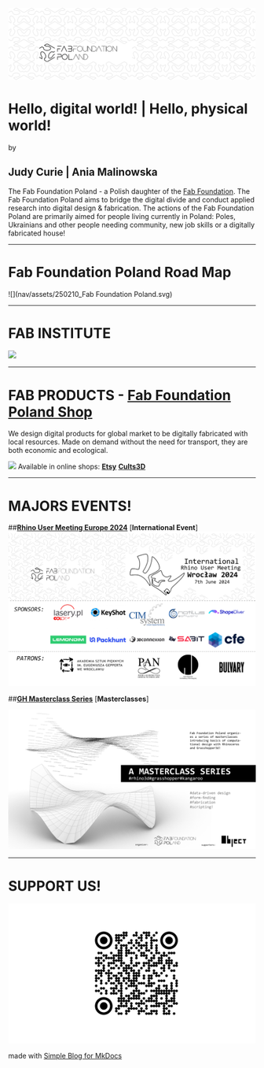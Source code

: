 

![](./assets/ffp-background.jpg)


# Hello, digital world! | Hello, physical world!
by
## **Judy Curie | Ania Malinowska**


The Fab Foundation Poland - a Polish daughter of the [Fab Foundation](https://fabfoundation.org/). The Fab Foundation Poland aims to bridge the digital divide and conduct applied research into digital design & fabrication. The actions of the Fab Foundation Poland are primarily aimed for people living currently in Poland: Poles, Ukrainians and other people needing community, new job skills or a digitally fabricated house!

_____________________
# Fab Foundation Poland Road Map

![](nav/assets/250210_Fab Foundation Poland.svg)
_____________________
# FAB  INSTITUTE

![](nav/assets/fablabs/250210_FFP_AlumniProject7.png)
_____________________
# FAB PRODUCTS - [Fab Foundation Poland Shop](https://fabfoundationpoland.etsy.com)

We design digital products for global market to be digitally fabricated  with local resources. Made on demand without the need for transport, they are both economic and ecological.



![](nav/assets/ffp2.png)
Available in online shops:
[**Etsy**](https://www.etsy.com/shop/FabFoundationPoland)  [**Cults3D**](https://cults3d.com/en/users/fabfoundationpoland/3d-models)
_____________________
# MAJORS EVENTS!

##[**Rhino User Meeting Europe 2024**](./rhinousermeeting2024.md) [**International Event**]
![](nav/assets/events/IRUM.png)

##[**GH Masterclass Series**](./ghmasterclass.md) [**Masterclasses**]

![](nav/assets/events/GH_Masterclass.jpg)
_____________________

# SUPPORT US!


![](./assets/donationqr_wide_adobe.png)




made with [Simple Blog for MkDocs](https://github.com/FernandoCelmer/mkdocs-simple-blog)

